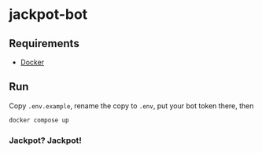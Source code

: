 # jackpot-bot

## Requirements
- [Docker](https://www.docker.com/)

## Run
Copy `.env.example`, rename the copy to `.env`, put your bot token there, then

```bash
docker compose up
```

### Jackpot? Jackpot!
